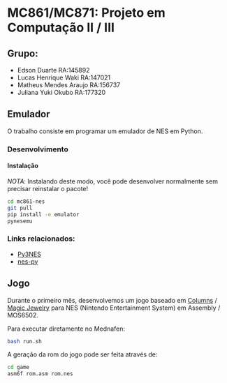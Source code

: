 # MC861/MC871: Projeto em Computação II / III

## Grupo:
* Edson Duarte RA:145892 
* Lucas Henrique Waki RA:147021 
* Matheus Mendes Araujo RA:156737 
* Juliana Yuki Okubo RA:177320


## Emulador

O trabalho consiste em programar um emulador de NES em Python. 

### Desenvolvimento

#### Instalação

*NOTA*: Instalando deste modo, você pode desenvolver normalmente sem precisar
reinstalar o pacote!

```bash
cd mc861-nes
git pull
pip install -e emulator
pynesemu
```


### Links relacionados:
- [Py3NES](https://www.github.com/PyAndy/Py3NES)
- [nes-py](https://www.github.com/Kautenja/nes-py)


## Jogo

Durante o primeiro mês, desenvolvemos um jogo baseado em
[Columns](https://www.youtube.com/watch?v=0p5yzwNA_Ls) /
[Magic Jewelry](https://www.youtube.com/watch?v=s5scYfg9HHA)
para NES (Nintendo Entertainment System) em Assembly / MOS6502.

Para executar diretamente no Mednafen:
```bash
bash run.sh
```

A geração da rom do jogo pode ser feita através de:
```bash
cd game
asm6f rom.asm rom.nes
```
